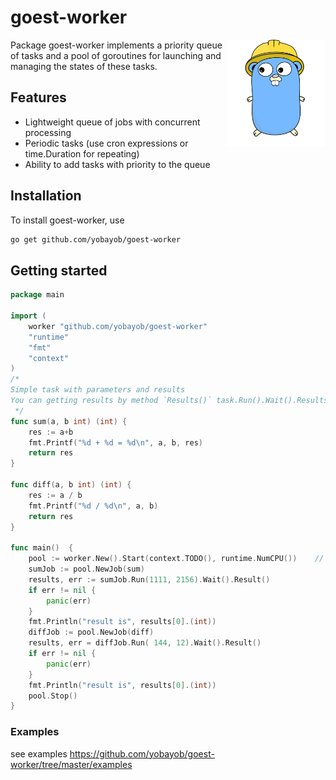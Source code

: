 # goest-worker
<img align="right" width="159px" src="https://raw.githubusercontent.com/fruitfrills/goest-worker/master/goest-worker.png">

Package goest-worker implements a priority queue of tasks and a pool of goroutines for launching and managing the states of these tasks.

## Features

- Lightweight queue of jobs with concurrent processing
- Periodic tasks (use cron expressions or time.Duration for repeating)
- Ability to add tasks with priority to the queue

## Installation

To install goest-worker, use

```sh
go get github.com/yobayob/goest-worker
```

## Getting started

```go
package main

import (
	worker "github.com/yobayob/goest-worker"
	"runtime"
	"fmt"
	"context"
)
/*
Simple task with parameters and results
You can getting results by method `Results()` task.Run().Wait().Results()
 */
func sum(a, b int) (int) {
	res := a+b
	fmt.Printf("%d + %d = %d\n", a, b, res)
	return res
}

func diff(a, b int) (int) {
	res := a / b
	fmt.Printf("%d / %d\n", a, b)
	return res
}

func main()  {
	pool := worker.New().Start(context.TODO(), runtime.NumCPU())  	// create workers pool
	sumJob := pool.NewJob(sum)
	results, err := sumJob.Run(1111, 2156).Wait().Result()
	if err != nil {
		panic(err)
	}
	fmt.Println("result is", results[0].(int))
	diffJob := pool.NewJob(diff)
	results, err = diffJob.Run( 144, 12).Wait().Result()
	if err != nil {
		panic(err)
	}
	fmt.Println("result is", results[0].(int))
	pool.Stop()
}
```

### Examples
see examples https://github.com/yobayob/goest-worker/tree/master/examples